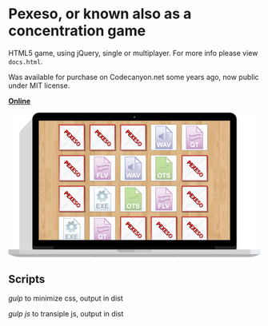 # Pexeso, or known also as a concentration game

HTML5 game, using jQuery, single or multiplayer. For more info please view `docs.html`.

Was available for purchase on Codecanyon.net some years ago, now public under MIT license.

**[Online](http://pexeso.alestrunda.cz)**

![screen](https://github.com/alestrunda/pexeso/raw/master/screens/pc.jpg)

## Scripts

*gulp* to minimize css, output in dist

*gulp js* to transiple js, output in dist
